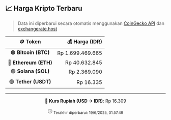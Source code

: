 

<!-- HARGA_KRIPTO -->
## 📈 Harga Kripto Terbaru

> Data ini diperbarui secara otomatis menggunakan [CoinGecko API](https://www.coingecko.com/) dan [exchangerate.host](https://exchangerate.host/)

<div align="center">

| 🪙 Token | 💰 Harga (IDR) |
|:------:|---------------:|
| 🟠 **Bitcoin (BTC)**   | Rp 1.699.469.665 |
| 🔵 **Ethereum (ETH)**  | Rp 40.632.845 |
| 🟣 **Solana (SOL)**    | Rp 2.369.090 |
| 🟢 **Tether (USDT)**   | Rp 16.335 |

---

💱 **Kurs Rupiah (USD → IDR)**: Rp 16.309

🕒 <sub>Terakhir diperbarui: 19/6/2025, 01.57.49</sub>

</div>
<!-- /HARGA_KRIPTO -->